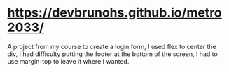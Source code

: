 # https://devbrunohs.github.io/metro2033/

A project from my course to create a login form, I used flex to center the div, I had difficulty putting the footer at the bottom of the screen, I had to use margin-top to leave it where I wanted. 

